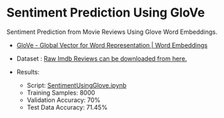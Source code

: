 # Sentiment Prediction Using GloVe
 Sentiment Prediction from Movie Reviews Using Glove Word Embeddings.

* [GloVe - Global Vector for Word Representation | Word Embeddings](<https://nlp.stanford.edu/projects/glove/>)

* Dataset : [Raw Imdb Reviews can be downloaded from here.](http://mng.bz/0tIo)
* Results:
  * Script: [SentimentUsingGlove.ipynb](./SentimentUsingGlove.ipynb)
  * Training Samples: 8000
  * Validation Accuracy: 70%
  * Test Data Accuracy: 71.45%

